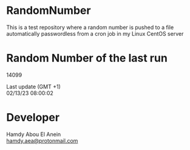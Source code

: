 # RandomNumber    
This is a test repository where a random number is pushed to a file automatically passwordless from a cron job in my Linux CentOS server    
# Random Number of the last run   
14099
      
Last update (GMT +1)    
02/13/23 08:00:02
# Developer    
Hamdy Abou El Anein   
hamdy.aea@protonmail.com
